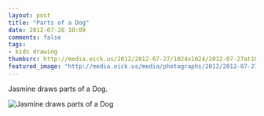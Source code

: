 ```yaml
---
layout: post
title: "Parts of a Dog"
date: 2012-07-28 10:09
comments: false
tags: 
- kids drawing
thumbsrc: http://media.eick.us/2012/2012-07-27/1024x1024/2012-07-27at18.00.46.jpg
featured_image: "http://media.eick.us/media/photographs/2012/2012-07-27/2012-07-27at18.00.46.jpg"
---
```

Jasmine draws parts of a Dog.

![Jasmine draws parts of a Dog](http://media.eick.us/media/photographs/2012/2012-07-27/2012-07-27at18.00.46.jpg)

